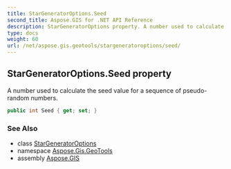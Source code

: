 ```yaml
---
title: StarGeneratorOptions.Seed
second_title: Aspose.GIS for .NET API Reference
description: StarGeneratorOptions property. A number used to calculate the seed value for a sequence of pseudorandom numbers
type: docs
weight: 60
url: /net/aspose.gis.geotools/stargeneratoroptions/seed/
---
```

## StarGeneratorOptions.Seed property

A number used to calculate the seed value for a sequence of pseudo-random numbers.

```csharp
public int Seed { get; set; }
```

### See Also

* class [StarGeneratorOptions](../)
* namespace [Aspose.Gis.GeoTools](../../stargeneratoroptions/)
* assembly [Aspose.GIS](../../../)


